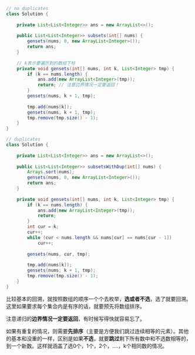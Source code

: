 ``` java
// no duplicates
class Solution {
    
    private List<List<Integer>> ans = new ArrayList<>();
    
    public List<List<Integer>> subsets(int[] nums) {
        gensets(nums, 0, new ArrayList<Integer>());
        return ans;
    }
    
    // k表示要遍历到的数组下标
    private void gensets(int[] nums, int k, List<Integer> tmp) {
        if (k == nums.length) {
            ans.add(new ArrayList<Integer>(tmp));
            return;	// 注意边界情况一定要返回！
        }
        gensets(nums, k + 1, tmp);
        
        tmp.add(nums[k]);
        gensets(nums, k + 1, tmp);
        tmp.remove(tmp.size() - 1);
    }
}

// duplicates
class Solution {
    
    private List<List<Integer>> ans = new ArrayList<>();
    
    public List<List<Integer>> subsetsWithDup(int[] nums) {
        Arrays.sort(nums);
        gensets(nums, 0, new ArrayList<Integer>());
        return ans;
    }
    
    private void gensets(int[] nums, int k, List<Integer> tmp) {
        if (k == nums.length) {
            ans.add(new ArrayList<Integer>(tmp));
            return;
        }
        int cur = k;
        cur++;
        while (cur < nums.length && nums[cur] == nums[cur - 1])
            cur++;
        
        gensets(nums, cur, tmp);
        
        tmp.add(nums[k]);
        gensets(nums, k + 1, tmp);
        tmp.remove(tmp.size() - 1);
    }
}
```

比较基本的回溯，就按照数组的顺序一个个去枚举，**选或者不选**，选了就要回溯。这里如果要求每个集合内是有序的话，就要预先将数组排序。

注意递归的**边界情况一定要返回**，有时候写得快就容易忘了。

如果有重复的情况，则需要**先排序**（主要是方便我们跳过连续相等的元素）。其他的基本和没重的一样，区别是如果**不选**，就要**跳过**剩下所有数中和不选数相等的，到一个新数。这样就涵盖了选0个，1个，2个，....，k个相同数的情况。